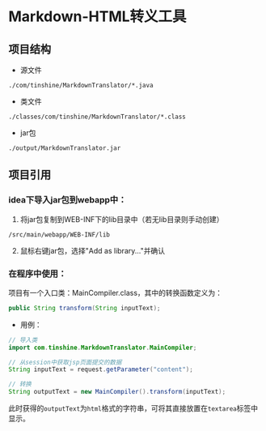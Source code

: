 # Markdown-HTML转义工具

## 项目结构

* 源文件

```shell
./com/tinshine/MarkdownTranslator/*.java
```

* 类文件

```shell
./classes/com/tinshine/MarkdownTranslator/*.class
```

* jar包

```shell
./output/MarkdownTranslator.jar
```

## 项目引用

### idea下导入jar包到webapp中：

1. 将jar包复制到WEB-INF下的lib目录中（若无lib目录则手动创建）
```shell
/src/main/webapp/WEB-INF/lib
```

2. 鼠标右键jar包，选择"Add as library..."并确认

### 在程序中使用：

项目有一个入口类：MainCompiler.class，其中的转换函数定义为：
```java
public String transform(String inputText);
```

* 用例：
```java
// 导入类
import com.tinshine.MarkdownTranslator.MainCompiler;

// 从session中获取jsp页面提交的数据
String inputText = request.getParameter("content");

// 转换
String outputText = new MainCompiler().transform(inputText);
```
此时获得的``outputText``为``html``格式的字符串，可将其直接放置在``textarea``标签中显示。